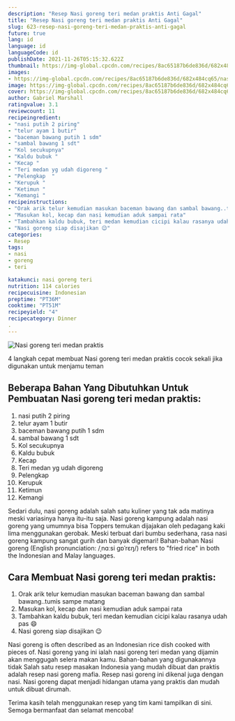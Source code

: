 ```yaml
---
description: "Resep Nasi goreng teri medan praktis Anti Gagal"
title: "Resep Nasi goreng teri medan praktis Anti Gagal"
slug: 623-resep-nasi-goreng-teri-medan-praktis-anti-gagal
future: true
lang: id
language: id
languageCode: id
publishDate: 2021-11-26T05:15:32.622Z 
thumbnail: https://img-global.cpcdn.com/recipes/8ac65187b6de836d/682x484cq65/nasi-goreng-teri-medan-praktis-foto-resep-utama.png
images:
- https://img-global.cpcdn.com/recipes/8ac65187b6de836d/682x484cq65/nasi-goreng-teri-medan-praktis-foto-resep-utama.png
image: https://img-global.cpcdn.com/recipes/8ac65187b6de836d/682x484cq65/nasi-goreng-teri-medan-praktis-foto-resep-utama.png
cover: https://img-global.cpcdn.com/recipes/8ac65187b6de836d/682x484cq65/nasi-goreng-teri-medan-praktis-foto-resep-utama.png
author: Gabriel Marshall
ratingvalue: 3.1
reviewcount: 11
recipeingredient:
- "nasi putih 2 piring"
- "telur ayam 1 butir"
- "baceman bawang putih 1 sdm"
- "sambal bawang 1 sdt"
- "Kol secukupnya"
- "Kaldu bubuk "
- "Kecap "
- "Teri medan yg udah digoreng "
- "Pelengkap  "
- "Kerupuk "
- "Ketimun "
- "Kemangi "
recipeinstructions:
- "Orak arik telur kemudian masukan baceman bawang dan sambal bawang..tumis sampe matang"
- "Masukan kol, kecap dan nasi kemudian aduk sampai rata"
- "Tambahkan kaldu bubuk, teri medan kemudian cicipi kalau rasanya udah pas 😄"
- "Nasi goreng siap disajikan 😉"
categories:
- Resep
tags:
- nasi
- goreng
- teri

katakunci: nasi goreng teri 
nutrition: 114 calories
recipecuisine: Indonesian
preptime: "PT36M"
cooktime: "PT51M"
recipeyield: "4"
recipecategory: Dinner
. 
---
```



![Nasi goreng teri medan praktis](https://img-global.cpcdn.com/recipes/8ac65187b6de836d/682x484cq65/nasi-goreng-teri-medan-praktis-foto-resep-utama.png)

4 langkah cepat membuat  Nasi goreng teri medan praktis cocok sekali jika digunakan untuk menjamu teman

<!--inarticleads1-->

## Beberapa Bahan Yang Dibutuhkan Untuk Pembuatan Nasi goreng teri medan praktis:

1. nasi putih 2 piring
1. telur ayam 1 butir
1. baceman bawang putih 1 sdm
1. sambal bawang 1 sdt
1. Kol secukupnya
1. Kaldu bubuk 
1. Kecap 
1. Teri medan yg udah digoreng 
1. Pelengkap  
1. Kerupuk 
1. Ketimun 
1. Kemangi 

Sedari dulu, nasi goreng adalah salah satu kuliner yang tak ada matinya meski variasinya hanya itu-itu saja. Nasi goreng kampung adalah nasi goreng yang umumnya bisa Toppers temukan dijajakan oleh pedagang kaki lima menggunakan gerobak. Meski terbuat dari bumbu sederhana, rasa nasi goreng kampung sangat gurih dan banyak digemari! Bahan-bahan Nasi goreng (English pronunciation: /ˌnɑːsi ɡɒˈrɛŋ/) refers to &#34;fried rice&#34; in both the Indonesian and Malay languages. 

<!--inarticleads2-->

## Cara Membuat Nasi goreng teri medan praktis:

1. Orak arik telur kemudian masukan baceman bawang dan sambal bawang..tumis sampe matang
1. Masukan kol, kecap dan nasi kemudian aduk sampai rata
1. Tambahkan kaldu bubuk, teri medan kemudian cicipi kalau rasanya udah pas 😄
1. Nasi goreng siap disajikan 😉


Nasi goreng is often described as an Indonesian rice dish cooked with pieces of. Nasi goreng yang ini ialah nasi goreng teri medan yang dijamin akan menggugah selera makan kamu. Bahan-bahan yang digunakannya tidak Salah satu resep masakan Indonesia yang mudah dibuat dan praktis adalah resep nasi goreng mafia. Resep nasi goreng ini dikenal juga dengan nasi. Nasi goreng dapat menjadi hidangan utama yang praktis dan mudah untuk dibuat dirumah. 

Terima kasih telah menggunakan resep yang tim kami tampilkan di sini. Semoga bermanfaat dan selamat mencoba!
